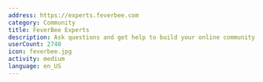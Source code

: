 ```yaml
---
address: https://experts.feverbee.com
category: Community
title: FeverBee Experts
description: Ask questions and get help to build your online community
userCount: 2740
icon: feverbee.jpg
activity: medium
language: en_US
---
```

